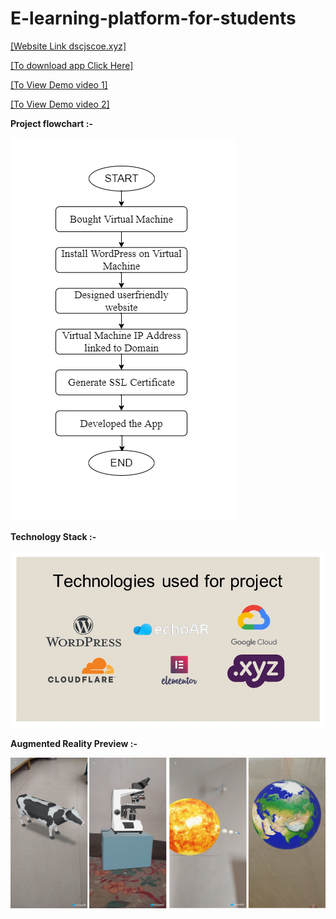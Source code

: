 # E-learning-platform-for-students

[[Website Link dscjscoe.xyz]](https://dscjscoe.xyz)       

[[To download app Click Here]](https://drive.google.com/file/d/1M3l5dGAA-wxRcWd4fIKTatV3ddgDRPzh/view?usp=sharing)       

[[To View Demo video 1]](https://youtu.be/5BQcimuhSCw)       

[[To View Demo video 2]](https://youtu.be/gCuvf4y1YFo)       


**Project flowchart :-**


![image](https://github.com/sanket9006/E-learning-platform-for-students/blob/master/Development%20Flowchart.png)



**Technology Stack :-**



![image](https://github.com/sanket9006/E-learning-platform-for-students/blob/master/Tech%20Stack.jpg)


**Augmented Reality Preview :-**



![image](https://github.com/sanket9006/E-learning-platform-for-students/blob/master/AR.png)
